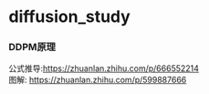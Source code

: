 # diffusion_study
### DDPM原理
公式推导:https://zhuanlan.zhihu.com/p/666552214 \
图解: https://zhuanlan.zhihu.com/p/599887666
